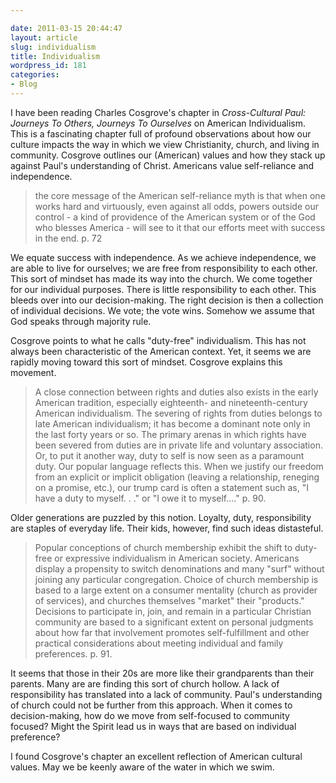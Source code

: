 ```yaml
---

date: 2011-03-15 20:44:47
layout: article
slug: individualism
title: Individualism
wordpress_id: 181
categories:
- Blog
---
```


I have been reading Charles Cosgrove's chapter in *Cross-Cultural Paul: Journeys To Others, Journeys To Ourselves* on American Individualism. This is a fascinating chapter full of profound observations about how our culture impacts the way in which we view Christianity, church, and living in community. Cosgrove outlines our (American) values and how they stack up against Paul's understanding of Christ. Americans value self-reliance and independence.

>the core message of the American self-reliance myth is that when one works hard and virtuously, even against all odds, powers outside our control - a kind of providence of the American system or of the God who blesses America - will see to it that our efforts meet with success in the end. p. 72

We equate success with independence. As we achieve independence, we are able to live for ourselves; we are free from responsibility to each other. This sort of mindset has made its way into the church. We come together for our individual purposes. There is little responsibility to each other. This bleeds over into our decision-making. The right decision is then a collection of individual decisions. We vote; the vote wins. Somehow we assume that God speaks through majority rule.

Cosgrove points to what he calls "duty-free" individualism. This has not always been characteristic of the American context. Yet, it seems we are rapidly moving toward this sort of mindset. Cosgrove explains this movement.

>A close connection between rights and duties also exists in the early American tradition, especially eighteenth- and nineteenth-century American individualism. The severing of rights from duties belongs to late American individualism; it has become a dominant note only in the last forty years or so. The primary arenas in which rights have been severed from duties are in private life and voluntary association. Or, to put it another way, duty to self is now seen as a paramount duty. Our popular language reflects this. When we justify our freedom from an explicit or implicit obligation (leaving a relationship, reneging on a promise, etc.), our trump card is often a statement such as, "I have a duty to myself. . ." or "I owe it to myself...." p. 90.

Older generations are puzzled by this notion. Loyalty, duty, responsibility are staples of everyday life. Their kids, however, find such ideas distasteful.

>Popular conceptions of church membership exhibit the shift to duty-free or expressive individualism in American society. Americans display a propensity to switch denominations and many "surf" without joining any particular congregation. Choice of church membership is based to a large extent on a consumer mentality (church as provider of services), and churches themselves "market" their "products." Decisions to participate in, join, and remain in a particular Christian community are based to a significant extent on personal judgments about how far that involvement promotes self-fulfillment and other practical considerations about meeting individual and family preferences. p. 91.

It seems that those in their 20s are more like their grandparents than their parents. Many are are finding this sort of church hollow. A lack of responsibility has translated into a lack of community. Paul's understanding of church could not be further from this approach. When it comes to decision-making, how do we move from self-focused to community focused? Might the Spirit lead us in ways that are based on individual preference?

I found Cosgrove's chapter an excellent reflection of American cultural values. May we be keenly aware of the water in which we swim.
